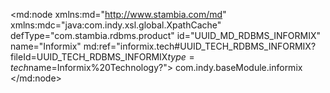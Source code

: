 <?xml version="1.0" encoding="UTF-8"?>
<md:node xmlns:md="http://www.stambia.com/md" xmlns:mdc="java:com.indy.xsl.global.XpathCache" defType="com.stambia.rdbms.product" id="UUID_MD_RDBMS_INFORMIX" name="Informix" md:ref="informix.tech#UUID_TECH_RDBMS_INFORMIX?fileId=UUID_TECH_RDBMS_INFORMIX$type=tech$name=Informix%20Technology?">
  <attribute defType="com.stambia.rdbms.product.schemaType" id="_RUKHEYZ_Ed6_xIxiSS_S_A" value="catalog.schema"/>
  <attribute defType="com.stambia.rdbms.product.join.innerjoinmode" id="_RUKHEoZ_Ed6_xIxiSS_S_A" ref="../../../addons/generic/technologies/rdbms/rdbms.tech#rdbms.join.mode.implicit?fileId=UUID_TECH_RDBMS$type=tech$name=IMPLICIT?"/>
  <attribute defType="com.stambia.rdbms.product.join.outerjoinmode" id="_RUKHE4Z_Ed6_xIxiSS_S_A" ref="../../../addons/generic/technologies/rdbms/rdbms.tech#rdbms.join.mode.explicit?fileId=UUID_TECH_RDBMS$type=tech$name=EXPLICIT?"/>
  <attribute defType="com.stambia.rdbms.product.join.left" id="_RUKHFIZ_Ed6_xIxiSS_S_A" value="left join"/>
  <attribute defType="com.stambia.rdbms.product.having" id="_RUKHFYZ_Ed6_xIxiSS_S_A" value="COMPLEX"/>
  <attribute defType="com.stambia.rdbms.product.groupby" id="_RUKuIIZ_Ed6_xIxiSS_S_A" value="COMPLEX"/>
  <attribute defType="com.stambia.rdbms.product.orderby" id="_RUKuIYZ_Ed6_xIxiSS_S_A" value="COMPLEX"/>
  <attribute defType="com.stambia.rdbms.product.function.date" id="_RUKuIoZ_Ed6_xIxiSS_S_A" value="CURRENT"/>
  <attribute defType="com.stambia.rdbms.product.code" id="_RUKuI4Z_Ed6_xIxiSS_S_A" value="INFORMIX"/>
  <attribute defType="com.stambia.rdbms.product.nullWord" id="_dAB4kJloEd6w8uTj6_8B6Q" value=""/>
  <attribute defType="com.stambia.rdbms.product.columnalias" id="_djfK8JloEd6w8uTj6_8B6Q" value="as"/>
  <attribute defType="com.stambia.rdbms.product.tablealias" id="_d5P_kJloEd6w8uTj6_8B6Q" value="as"/>
  <attribute defType="com.stambia.rdbms.product.notNullWord" id="_YTWNYK9pEd6vxuXWeO8rHQ" value="NOT NULL"/>
  <attribute defType="com.stambia.rdbms.product.join.cross" id="_bHWd8P1REd-7pZq_HcQ3wA" value="cross join"/>
  <attribute defType="com.stambia.rdbms.product.join.inner" id="_cEh34P1REd-7pZq_HcQ3wA" value="inner join"/>
  <attribute defType="com.stambia.rdbms.product.join.right" id="_fu7GAP1REd-7pZq_HcQ3wA" value="right join"/>
  <attribute defType="com.stambia.rdbms.product.join.full" id="_JjHVsP1SEd-7pZq_HcQ3wA" value="full join"/>
  <attribute defType="com.stambia.rdbms.product.schemaMask" id="_lfSVEC94EeCWVpRl0fQd8w" value="{md:encloseIfNotEmpty(tech:addDelimiter(tech:catalogName()),'',':')}{tech:addDelimiter(tech:schemaName())}"/>
  <attribute defType="com.stambia.rdbms.product.nullSelectKeyword" id="_cHvU4BpFEemy_op8-NLxfQ" value="null::integer"/>
  <attribute defType="com.stambia.rdbms.product.baseModule" id="_jLXAUP8NEemYv5mt_sT8BQ">
   <values>com.indy.baseModule.informix</values>
  </attribute>
  <node defType="com.stambia.rdbms.datatype" id="_zbl3uoaFEd6_xIxiSS_S_A" name="nvarchar">
    <attribute defType="com.stambia.rdbms.datatype.creationMask" id="_zbl3u4aFEd6_xIxiSS_S_A" value="NVARCHAR([size])"/>
    <attribute defType="com.stambia.rdbms.datatype.superType" id="_-yYfYIycEd69YKc7hxEEzA" value="NVARCHAR"/>
    <attribute defType="com.stambia.rdbms.datatype.default" id="_-y-VQIycEd69YKc7hxEEzA" value="true"/>
  </node>
  <node defType="com.stambia.rdbms.datatype" id="_zbl3vIaFEd6_xIxiSS_S_A" name="smallfloat">
    <attribute defType="com.stambia.rdbms.datatype.creationMask" id="_zbl3vYaFEd6_xIxiSS_S_A" value="SMALLFLOAT"/>
    <attribute defType="com.stambia.rdbms.datatype.superType" id="_O9kUkIydEd69YKc7hxEEzA" value="FLOAT"/>
  </node>
  <node defType="com.stambia.rdbms.datatype" id="_zbl3voaFEd6_xIxiSS_S_A" name="text">
    <attribute defType="com.stambia.rdbms.datatype.creationMask" id="_zbl3v4aFEd6_xIxiSS_S_A" value="TEXT"/>
    <attribute defType="com.stambia.rdbms.datatype.superType" id="_kYgWsIyeEd69YKc7hxEEzA" value="CLOB"/>
    <attribute defType="com.stambia.rdbms.datatype.default" id="_kZGMkIyeEd69YKc7hxEEzA" value="false"/>
  </node>
  <node defType="com.stambia.rdbms.datatype" id="_zbl3wIaFEd6_xIxiSS_S_A" name="varchar">
    <attribute defType="com.stambia.rdbms.datatype.creationMask" id="_zbl3wYaFEd6_xIxiSS_S_A" value="VARCHAR([size])"/>
    <attribute defType="com.stambia.rdbms.datatype.superType" id="_lk8UoIyeEd69YKc7hxEEzA" value="VARCHAR"/>
    <attribute defType="com.stambia.rdbms.datatype.default" id="_llr7gIyeEd69YKc7hxEEzA" value="true"/>
  </node>
  <node defType="com.stambia.rdbms.datatype" id="_zbl3woaFEd6_xIxiSS_S_A" name="smallint">
    <attribute defType="com.stambia.rdbms.datatype.creationMask" id="_zbl3w4aFEd6_xIxiSS_S_A" value="SMALLINT"/>
    <attribute defType="com.stambia.rdbms.datatype.superType" id="_cEFpcIyeEd69YKc7hxEEzA" value="SMALLINT"/>
    <attribute defType="com.stambia.rdbms.datatype.default" id="_cErfUIyeEd69YKc7hxEEzA" value="true"/>
  </node>
  <node defType="com.stambia.rdbms.datatype" id="_zbl3xIaFEd6_xIxiSS_S_A" name="char">
    <attribute defType="com.stambia.rdbms.datatype.creationMask" id="_zbl3xYaFEd6_xIxiSS_S_A" value="CHAR([size])"/>
    <attribute defType="com.stambia.rdbms.datatype.superType" id="_rKVXMIybEd69YKc7hxEEzA" value="CHAR"/>
    <attribute defType="com.stambia.rdbms.datatype.default" id="_rKoSIIybEd69YKc7hxEEzA" value="true"/>
  </node>
  <node defType="com.stambia.rdbms.datatype" id="_zbl3xoaFEd6_xIxiSS_S_A" name="character varying">
    <attribute defType="com.stambia.rdbms.datatype.creationMask" id="_zbl3x4aFEd6_xIxiSS_S_A" value="CHARACTER VARYING([size])"/>
    <attribute defType="com.stambia.rdbms.datatype.superType" id="_w0bMMIybEd69YKc7hxEEzA" value="VARCHAR"/>
    <attribute defType="com.stambia.rdbms.datatype.default" id="_w034IIybEd69YKc7hxEEzA" value="false"/>
  </node>
  <node defType="com.stambia.rdbms.datatype" id="_zbl3yIaFEd6_xIxiSS_S_A" name="date">
    <attribute defType="com.stambia.rdbms.datatype.creationMask" id="_zbl3yYaFEd6_xIxiSS_S_A" value="DATE"/>
    <attribute defType="com.stambia.rdbms.datatype.superType" id="_ZgG7sIycEd69YKc7hxEEzA" value="DATE"/>
    <attribute defType="com.stambia.rdbms.datatype.default" id="_ZgjnoIycEd69YKc7hxEEzA" value="true"/>
  </node>
  <node defType="com.stambia.rdbms.datatype" id="_zbl3yoaFEd6_xIxiSS_S_A" name="datetime year to fraction(5)">
    <attribute defType="com.stambia.rdbms.datatype.creationMask" id="_zbl3y4aFEd6_xIxiSS_S_A" value="DATETIME YEAR TO FRACTION(5)"/>
    <attribute defType="com.stambia.rdbms.datatype.superType" id="_a2rtEIycEd69YKc7hxEEzA" value="TIMESTAMP"/>
    <attribute defType="com.stambia.rdbms.datatype.default" id="_a3SKAIycEd69YKc7hxEEzA" value="true"/>
  </node>
  <node defType="com.stambia.rdbms.datatype" id="_zbl3zIaFEd6_xIxiSS_S_A" name="decimal">
    <attribute defType="com.stambia.rdbms.datatype.creationMask" id="_zbl3zYaFEd6_xIxiSS_S_A" value="DECIMAL([size],[precision])"/>
    <attribute defType="com.stambia.rdbms.datatype.superType" id="_cpuYAIycEd69YKc7hxEEzA" value="DECIMAL"/>
    <attribute defType="com.stambia.rdbms.datatype.default" id="_cqLD8IycEd69YKc7hxEEzA" value="true"/>
  </node>
  <node defType="com.stambia.rdbms.datatype" id="_zbl3zoaFEd6_xIxiSS_S_A" name="double precision">
    <attribute defType="com.stambia.rdbms.datatype.creationMask" id="_zbmewIaFEd6_xIxiSS_S_A" value="DOUBLE PRECISION"/>
    <attribute defType="com.stambia.rdbms.datatype.superType" id="_gnCiIIycEd69YKc7hxEEzA" value="DOUBLE"/>
    <attribute defType="com.stambia.rdbms.datatype.default" id="_gnVdEIycEd69YKc7hxEEzA" value="true"/>
  </node>
  <node defType="com.stambia.rdbms.datatype" id="_zbmewYaFEd6_xIxiSS_S_A" name="float">
    <attribute defType="com.stambia.rdbms.datatype.creationMask" id="_zbmewoaFEd6_xIxiSS_S_A" value="FLOAT([size])"/>
    <attribute defType="com.stambia.rdbms.datatype.superType" id="_iEBdgIycEd69YKc7hxEEzA" value="FLOAT"/>
    <attribute defType="com.stambia.rdbms.datatype.default" id="_iEeJcIycEd69YKc7hxEEzA" value="true"/>
  </node>
  <node defType="com.stambia.rdbms.datatype" id="_zbmew4aFEd6_xIxiSS_S_A" name="integer">
    <attribute defType="com.stambia.rdbms.datatype.creationMask" id="_zbmexIaFEd6_xIxiSS_S_A" value="INTEGER"/>
    <attribute defType="com.stambia.rdbms.datatype.superType" id="_jrcHQIycEd69YKc7hxEEzA" value="INTEGER"/>
    <attribute defType="com.stambia.rdbms.datatype.default" id="_jsB9IIycEd69YKc7hxEEzA" value="true"/>
  </node>
  <node defType="com.stambia.rdbms.datatype" id="_zbmexYaFEd6_xIxiSS_S_A" name="money">
    <attribute defType="com.stambia.rdbms.datatype.creationMask" id="_zbmexoaFEd6_xIxiSS_S_A" value="MONEY([size],[precision])"/>
    <attribute defType="com.stambia.rdbms.datatype.superType" id="_4NRzoIycEd69YKc7hxEEzA" value="DECIMAL"/>
    <attribute defType="com.stambia.rdbms.datatype.default" id="_4N3pgIycEd69YKc7hxEEzA" value="false"/>
  </node>
  <node defType="com.stambia.rdbms.datatype" id="_zbmex4aFEd6_xIxiSS_S_A" name="nchar">
    <attribute defType="com.stambia.rdbms.datatype.creationMask" id="_zbmeyIaFEd6_xIxiSS_S_A" value="NCHAR([size])"/>
    <attribute defType="com.stambia.rdbms.datatype.superType" id="_7GWSgIycEd69YKc7hxEEzA" value="VARCHAR"/>
    <attribute defType="com.stambia.rdbms.datatype.default" id="_7Gy-cIycEd69YKc7hxEEzA" value="false"/>
  </node>
  <node defType="com.stambia.rdbms.datatype" id="_zbmeyYaFEd6_xIxiSS_S_A" name="numeric">
    <attribute defType="com.stambia.rdbms.datatype.creationMask" id="_zbmeyoaFEd6_xIxiSS_S_A" value="NUMERIC([size],[precision])"/>
    <attribute defType="com.stambia.rdbms.datatype.superType" id="_8o2AAIycEd69YKc7hxEEzA" value="NUMERIC"/>
    <attribute defType="com.stambia.rdbms.datatype.default" id="_8pb14IycEd69YKc7hxEEzA" value="true"/>
  </node>
  <node defType="com.stambia.rdbms.datatype" id="_zbmey4aFEd6_xIxiSS_S_A" name="byte">
    <attribute defType="com.stambia.rdbms.datatype.creationMask" id="_zbmezIaFEd6_xIxiSS_S_A" value="BYTE"/>
    <attribute defType="com.stambia.rdbms.datatype.superType" id="_oqvIQIybEd69YKc7hxEEzA" value="INTEGER"/>
    <attribute defType="com.stambia.rdbms.datatype.default" id="_orL0MIybEd69YKc7hxEEzA" value="false"/>
  </node>
  <node defType="com.stambia.rdbms.datatype" id="_zbmezYaFEd6_xIxiSS_S_A" name="interval">
    <attribute defType="com.stambia.rdbms.datatype.creationMask" id="_zbmezoaFEd6_xIxiSS_S_A" value="INTERVAL"/>
    <attribute defType="com.stambia.rdbms.datatype.superType" id="_x7-0sIycEd69YKc7hxEEzA" value="TIMESTAMP"/>
    <attribute defType="com.stambia.rdbms.datatype.default" id="_x8bgoIycEd69YKc7hxEEzA" value="false"/>
  </node>
  <node defType="com.stambia.rdbms.datatype" id="_zbmez4aFEd6_xIxiSS_S_A" name="serial">
    <attribute defType="com.stambia.rdbms.datatype.creationMask" id="_zbme0IaFEd6_xIxiSS_S_A" value="SERIAL"/>
    <attribute defType="com.stambia.rdbms.datatype.superType" id="_KO60IIydEd69YKc7hxEEzA" value="INTEGER"/>
    <attribute defType="com.stambia.rdbms.datatype.default" id="_KwJ48IydEd69YKc7hxEEzA" value="false"/>
    <attribute defType="com.stambia.rdbms.datatype.writingMask" id="_z2p8MIydEd69YKc7hxEEzA" value="INTEGER"/>
  </node>
  <node defType="com.stambia.rdbms.datatype" id="__JqUAei_Ed6qwvusjwL54w" name="int">
    <attribute defType="com.stambia.rdbms.datatype.simpleMask" id="_7JEW8OjAEd6qwvusjwL54w" value=""/>
    <attribute defType="com.stambia.rdbms.datatype.creationMask" id="_84Ju8OjAEd6qwvusjwL54w" value="INTEGER"/>
    <attribute defType="com.stambia.rdbms.datatype.superType" id="_9SQ4EOjAEd6qwvusjwL54w" value="INTEGER"/>
  </node>
  <node defType="com.stambia.rdbms.datatype" id="_x6Wtoe-wEd6tk7GI8Xh_WA" name="datetime">
    <attribute defType="com.stambia.rdbms.datatype.creationMask" id="_0Z8VgO-wEd6tk7GI8Xh_WA" value="DATETIME YEAR TO FRACTION(5)"/>
    <attribute defType="com.stambia.rdbms.datatype.superType" id="_0x2fMO-wEd6tk7GI8Xh_WA" value="TIMESTAMP"/>
    <attribute defType="com.stambia.rdbms.datatype.simpleMask" id="_-4t4EFxSEeC0jJ37tyhJCw" value=""/>
  </node>
  <node defType="com.stambia.rdbms.datatype" id="_CPY08Uj3EeC_6uU60zoh3g" name="boolean">
    <attribute defType="com.stambia.rdbms.datatype.creationMask" id="_FexiEEj3EeC_6uU60zoh3g" value="BOOLEAN"/>
    <attribute defType="com.stambia.rdbms.datatype.default" id="_HmpNgEj3EeC_6uU60zoh3g" value="true"/>
    <attribute defType="com.stambia.rdbms.datatype.superType" id="_ICbxoEj3EeC_6uU60zoh3g" value="BOOLEAN"/>
  </node>
  <node defType="com.stambia.jdbc.driver" id="_m7HrY91HEeCZC6S8BczV6A" name="Informix IDS">
    <attribute defType="com.stambia.jdbc.driver.class" id="_rDLF4N1HEeCZC6S8BczV6A" value="com.informix.jdbc.IfxDriver"/>
    <attribute defType="com.stambia.jdbc.driver.url" id="_sAaxQN1HEeCZC6S8BczV6A" value="jdbc:informix-sqli://&lt;host>:&lt;port>:informixserver=&lt;server>;database=&lt;database>"/>
    <attribute defType="com.stambia.jdbc.driver.default" id="_sBwOAN1HEeCZC6S8BczV6A" value="true"/>
  </node>
  <node defType="com.stambia.rdbms.datatype" id="_AS9t4QLBEemagbyUDX_bOg" name="lvarchar">
    <attribute defType="com.stambia.rdbms.datatype.creationMask" id="_C6GIMALBEemagbyUDX_bOg" value="LVARCHAR([size])"/>
    <attribute defType="com.stambia.rdbms.datatype.superType" id="_E6w_cALBEemagbyUDX_bOg" value="LONGVARCHAR"/>
    <attribute defType="com.stambia.rdbms.datatype.maxSize" id="_ODMjkALBEemagbyUDX_bOg" value="32739"/>
  </node>
</md:node>